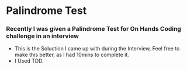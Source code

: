 # Palindrome Test

### Recently l was given a  Palindrome Test for On Hands Coding challenge in an interview

*  This is the Soluction l came up with during the Interview, Feel free to make this better, as l had 10mins to complete it.
*  I Used TDD.
